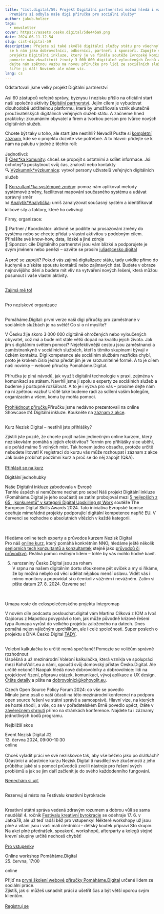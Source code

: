 ```yaml
---
title: "číst.digital/59: Projekt Digitální partnerství možná hledá i vás! |
  Premiéru si odbyla naše digi příručka pro sociální služby"
author: jakub.holzer
tags:
  - newsletter
cover: https://assets.cesko.digital/5de445a9.png
date: 2024-06-11-12-54
slug: cist-digital-59
description: Přejete si také skvělé digitální služby státu pro všechny? Přidejte
  se k nám jako dobrovolníci, odborníci, partneři i sponzoři. Zapojte se i do
  projektu Digitální inkluze, který je ve finále soutěže Evropské komise, a
  pomozte nám zkvalitnit životy 3 000 000 digitálně vyloučených Čechů a Češek –
  dejte nám zpětnou vazbu na novou příručku pro lidi ze sociálních služeb a
  šiřte ji dál! Novinek ale máme víc.
lang: cs
---
```

Odstartovali jsme velký projekt Digitální partnerství\
\
Asi 60 zástupců veřejné správy, byznysu i nezisku přišlo na oficiální start naší společné aktivity [Digitální partnerství](https://digitalnipartnerstvi.cesko.digital). Jejím cílem je vybudovat dlouhodobě udržitelnou platformu, která by umožňovala vznik skutečně prouživatelských digitálních veřejných služeb státu. A začneme hned prakticky: zkoumáním obyvatel a firem a tvorbou person pro tvůrce nových digitálních služeb.

Chcete být taky u toho, ale start jste nestihli? Nevadí! Pusťte si [kompletní záznam](https://www.youtube.com/watch?v=OP_SHd-NfxY), kde se o projektu dozvíte vše potřebné. A to hlavní: přidejte se k nám na palubu v jedné z těchto rolí:\
\
Jednotlivci:\
🤗 [Člen*ka komunity](https://app.cesko.digital/opportunities/recP8ReECDgk4zPdR): chceš se propojit s ostatními a sdílet informace. Jsi ochotný*á poskytnout svůj čas, znalosti nebo kontakty\
🔍 [Výzkumník*výzkumnice](https://app.cesko.digital/opportunities/recA1Gf2HDOCBmVxH): vytvoř persony uživatelů veřejných digitálních služeb

👥 [Konzultant*ka systémové změny](https://app.cesko.digital/opportunities/recR7W6BMYgAjUBjE): pomoz nám aplikovat metody systémové změny, facilitovat mapování současného systému a udávat správný směr\
📊 [Analytik*Analytička](https://app.cesko.digital/opportunities/rec8eIQ29qnP53GwM): umíš zanalyzovat současný systém a identifikovat klíčové síly a faktory, které ho ovlivňují



Firmy, organizace:

💪 Partner / Koordinátor: aktivně se podílíte na prosazování změny do systému nebo se chcete přidat s vlastní aktivitou s podobným cílem. Přinášíte své know-how, data, lidské a jiné zdroje\
🔋 Sponzor: cíle Digitálního partnerství jsou vám blízké a podporujete je svým jménem nebo penězi – ozvěte se prosím julia@cesko.digital\
\
A proč se zapojit? Pokud vás zajímá digitalizace státu, tady uvidíte přímo do kuchyně a získáte spoustu kontaktů nebo zajímavých dat. Budete v obraze nejnovějšího dění a budete mít vliv na vytváření nových řešení, která můžou posunout i vaše vlastní aktivity.

\
[Zajímá mě to!](https://digitalnipartnerstvi.cesko.digital/)

\
Pro neziskové organizace

\
Pomáháme.Digital: první verze naší digi příručky pro zaměstnané v sociálních službách je na světě! Co si o ní myslíte?



V Česku žije skoro 3 000 000 digitálně ohrožených nebo vyloučených obyvatel, což má a bude mít stále větší dopad na kvalitu jejich života. Jak jim s digitálním světem pomoci? Nejefektivnější cestou jsou zaměstnanci a zaměstnankyně v sociálních službách, kteří s těmito skupinami bývají v úzkém kontaktu. Digi kompetence ale sociálním službám nezřídka chybí, proto je krokem číslo jedna předat jim je ve srozumitelné formě. A to je cílem naší novinky – webové příručky Pomáháme.Digital.\
\
Příručka je plná návodů, jak využít digitální technologie v praxi, zejména v komunikaci se státem. Navrhli jsme ji spolu s experty ze sociálních služeb a budeme ji postupně rozšiřovat. A to je i výzva pro vás – prosíme dejte nám na ni zpětnou vazbu! Určitě také budeme rádi za sdílení vašim kolegům, organizacím a všem, komu by mohla pomoci.\
\
[Prohlédnout příručku](https://pomahame.digital)Příručku jsme nedávno prezentovali na online Showcase #4 Digitální inkluze. Koukněte na [záznam z akce](https://youtu.be/3EJ9DXMdgr0).

\
Kurz Nezisk Digital – nestihli jste přihlášky?

Zjistili jste pozdě, že chcete projít naším jedinečným online kurzem, který neziskovkám pomáhá s jejich efektivitou? Termín pro přihlášky sice uběhl, ale pořád máme 5 volných míst. Tak honem jedno obsaďte, protože určitě nebudete litovat! K registraci do kurzu vás může rozhoupat i záznam z akce Jak bude probíhat podzimní kurz a proč se do něj zapojit (Q&A).\
\
[Přihlásit se na kurz](https://airtable.com/appBMJcLnBva02IEy/shrlymCJWH9WCdGRq)



Digitální jednohubky



Naše Digitální inkluze zabodovala v Evropě\
Tenhle úspěch si nemůžeme nechat pro sebe! Náš projekt Digitální inkluze (Pomáháme.Digital je jeho součástí) se zatím probojoval mezi [5 nejlepších z 65  „konkurentů“ v kategorii Digital Upskilling @ Work](https://digital-skills-jobs.europa.eu/en/latest/news/all-finalists-european-digital-skills-awards-2024) soutěže The European Digital Skills Awards 2024. Tato iniciativa Evropské komise oceňuje mimořádné projekty podporující digitální kompetence napříč EU. V červenci se rozhodne o absolutních vítězích v každé kategorii.

\
\
Hledáme online tech experty a průvodce kurzem Nezisk Digital\
Pro náš [online kurz](https://app.cesko.digital/projects/nezisk-digital), který pomáhá konkrétním NNO, hledáme ještě několik [seniorních tech konzultantů a konzultantek](https://app.cesko.digital/opportunities/recGLCcg5xF0wsi5e) stejně jako [průvodců či průvodkyň](https://app.cesko.digital/opportunities/recP8PO9DhSXwERTr). Reálná pomoc reálným lidem – tohle by vás mohlo hodně bavit.



5. narozeniny Česko.Digital jsou za rohem\
V srpnu na našem digitálním dortu sfoukneme pět svíček a my si říkáme, že by možná nebylo od věci udělat nějakou menší oslavu. Vidět vás i mimo monitory a popovídat si o čemkoliv vážném i nevážném. Zatím si pište datum 27. 8. 2024. Ozveme se!

\
\
Umapa roste do celospolečenského projektu Integromap 

V novém díle podcastu poslouchat.digital vám Martina Cílková z IOM a Ivoš Gajdorus z Mapoticu povypráví o tom, jak může původně krizové řešení typu #umapa vyrůst do velkého projektu založeného na datech. Dnes pomáhá nejen válečným uprchlíkům, ale i celé společnosti. Super poslech o projektu s DNA Česko.Digital [TADY](https://podcasters.spotify.com/pod/show/poslouchatdigital/episodes/Umapa-z-krizovho-projektu-k-platform-pro-dlouhodobou-pomoc-e2k6svb).

\
Volební kalkulačka to určitě nemá spočítané! Pomozte se voličům správně rozhodnout\
Úspěšná a už mezinárodní Volební kalkulačka, která vznikla ve spolupráci mezi KohoVolit.eu a námi, opouští svůj domovský přístav Česko.Digital. Ale určitě nekončí! Naopak hledá nové dobrovolníky a dobrovolnice: lidi na projektové řízení, přípravu otázek, komunikaci, vývoj aplikace a UX design. [Čtěte detaily](https://www.kalkulacka.one/cs/zapojte-se) a pište na dobrovolnici@kohovolit.eu.



Czech Open Source Policy Forum 2024: co vše se povedlo\
Minule jsme psali o naší účasti na této mezinárodní konferenci na podporu open source řešení ve státní správě a samosprávě. Hlavní vize, na kterých se hosté shodli, a vše, co se v pořadatelském Brně povedlo upéct, čtěte v [závěrečném shrnutí](https://otevrenamesta.cz/news/94) přímo na stránkách konference. Najdete tu i záznamy jednotlivých bodů programu. 



Nejbližší akce



Event Nezisk Digital #2\
13. června 2024, 09:00–10:30\
online\
\
Chceš vyladit práci ve své neziskovce tak, aby vše běželo jako po drátkách? Účastníci a účastnice kurzu Nezisk Digital ti nasdílejí své zkušenosti z jeho průběhu: jaké si s pomocí průvodců zvolili nástroje pro řešení svých problémů a jak se jim daří začlenit je do svého každodenního fungování.



[Nenechám si ujít](https://app.cesko.digital/events/event-nezisk-digital-24-2)

\
Rezervuj si místo na Festivalu kreativní byrokracie 

\
Kreativní státní správa vedená zdravým rozumem a dobrou vůlí se sama neudělá! 4. ročník [Festivalu kreativní byrokracie](https://creativebureaucracy.cz/) se odehraje 17. 6. v Jatka78, ale už teď radši běž pro vstupenky! Některé workshopy už jsou plné a vítaní jsou i vaši malí úředníčci – dětský koutek připraví Sto skupin. Na akci plné přednášek, speakerů, workshopů, afterparty a kolegů stejné krevní skupiny určitě nechceš chybět!\
\
[Pro vstupenky](https://connect.boomevents.org/cs/event/1013b185-03c0-43ee-bee9-fadfeb47b380/order)



Online workshop Pomáháme.Digital\
25. června, 17:00

online



Přijď na [první školení webové příručky Pomáháme.Digital](https://app.cesko.digital/events/online-workshop-digitalni-inkluze) určené lidem ze sociální práce.\
Zjistíš, jak si můžeš usnadnit práci a ušetřit čas a být větší oporou svým klientům.\
\
[Registruj se](https://airtable.com/appQje7L2ZbXHIP4t/shrpI3voYbYVwFydv)